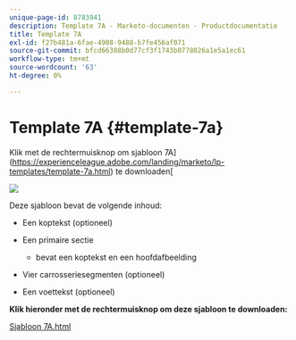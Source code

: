```yaml
---
unique-page-id: 8783941
description: Template 7A - Marketo-documenten - Productdocumentatie
title: Template 7A
exl-id: f27b481a-6fae-4908-9488-b7fe456af071
source-git-commit: bfcd66388b0d77cf3f1743b0778026a1e5a1ec61
workflow-type: tm+mt
source-wordcount: '63'
ht-degree: 0%

---
```


# Template 7A {#template-7a}

Klik met de rechtermuisknop om sjabloon 7A](https://experienceleague.adobe.com/landing/marketo/lp-templates/template-7a.html) te downloaden[

![](assets/image2015-7-29-14-3a22-3a54.png)

Deze sjabloon bevat de volgende inhoud:

* Een koptekst (optioneel)
* Een primaire sectie

   * bevat een koptekst en een hoofdafbeelding

* Vier carrosseriesegmenten (optioneel)
* Een voettekst (optioneel)

**Klik hieronder met de rechtermuisknop om deze sjabloon te downloaden:**

[Sjabloon 7A.html](https://experienceleague.adobe.com/landing/marketo/lp-templates/template-7a.html)
